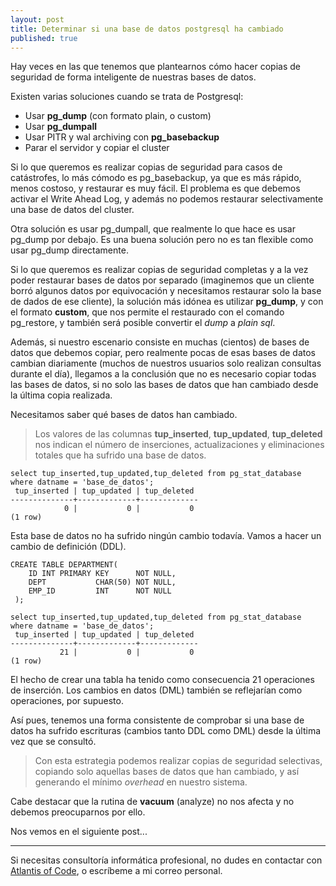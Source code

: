 ```yaml
---
layout: post
title: Determinar si una base de datos postgresql ha cambiado
published: true
---
```


Hay veces en las que tenemos que plantearnos cómo hacer copias de seguridad de forma inteligente de nuestras bases de datos.

Existen varias soluciones cuando se trata de Postgresql:

* Usar **pg_dump** (con formato plain, o custom)
* Usar **pg_dumpall**
* Usar PITR y wal archiving con **pg_basebackup**
* Parar el servidor y copiar el cluster

Si lo que queremos es realizar copias de seguridad para casos de catástrofes, lo más cómodo es pg\_basebackup, ya que es más rápido, menos costoso, y restaurar es muy fácil. El problema es que debemos activar el Write Ahead Log, y además no podemos restaurar selectivamente una base de datos del cluster.

Otra solución es usar pg\_dumpall, que realmente lo que hace es usar pg\_dump por debajo. Es una buena solución pero no es tan flexible como usar pg_dump directamente.

Si lo que queremos es realizar copias de seguridad completas y a la vez poder restaurar bases de datos por separado (imaginemos que un cliente borró algunos datos por equivocación y necesitamos restaurar solo la base de dados de ese cliente), la solución más idónea es utilizar **pg_dump**, y con el formato **custom**, que nos permite el restaurado con el comando pg\_restore, y también será posible convertir el *dump* a *plain sql*.

Además, si nuestro escenario consiste en muchas (cientos) de bases de datos que debemos copiar, pero realmente pocas de esas bases de datos cambian diariamente (muchos de nuestros usuarios solo realizan consultas durante el día), llegamos a la conclusión que no es necesario copiar todas las bases de datos, si no solo las bases de datos que han cambiado desde la última copia realizada. 

Necesitamos saber qué bases de datos han cambiado.

> Los valores de las columnas **tup_inserted**, **tup_updated**, **tup_deleted** nos indican el número de inserciones, actualizaciones y eliminaciones totales que ha sufrido una base de datos.

	select tup_inserted,tup_updated,tup_deleted from pg_stat_database where datname = 'base_de_datos';
	 tup_inserted | tup_updated | tup_deleted
	--------------+-------------+-------------
	            0 |           0 |           0
	(1 row)

Esta base de datos no ha sufrido ningún cambio todavía.
Vamos a hacer un cambio de definición (DDL).

	CREATE TABLE DEPARTMENT(
	    ID INT PRIMARY KEY      NOT NULL,
	    DEPT           CHAR(50) NOT NULL,
	    EMP_ID         INT      NOT NULL
	 );

	select tup_inserted,tup_updated,tup_deleted from pg_stat_database where datname = 'base_de_datos';
	 tup_inserted | tup_updated | tup_deleted
	--------------+-------------+-------------
	           21 |           0 |           0
	(1 row)

El hecho de crear una tabla ha tenido como consecuencia 21 operaciones de inserción. Los cambios en datos (DML) también se reflejarían como operaciones, por supuesto.

Así pues, tenemos una forma consistente de comprobar si una base de datos ha sufrido escrituras (cambios tanto DDL como DML) desde la última vez que se consultó.

> Con esta estrategia podemos realizar copias de seguridad selectivas, copiando solo aquellas bases de datos que han cambiado, y así generando el mínimo *overhead* en nuestro sistema.

Cabe destacar que la rutina de **vacuum** (analyze) no nos afecta y no debemos preocuparnos por ello.

Nos vemos en el siguiente post...

---

Si necesitas consultoría informática profesional, no dudes en contactar con [Atlantis of Code](http://atlantisofcode.com), o escríbeme a mi correo personal.
